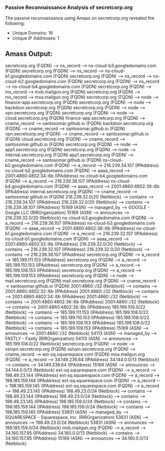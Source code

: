### Passive Reconnaissance Analysis of secretcorp.org

The passive reconnaissance using Amass on secretcorp.org revealed the following:

- Unique Domains: 16
- Unique IP Addresses: 1

## Amass Output:
secretcorp.org (FQDN) --> ns_record --> ns-cloud-b3.googledomains.com (FQDN)
secretcorp.org (FQDN) --> ns_record --> ns-cloud-b1.googledomains.com (FQDN)
secretcorp.org (FQDN) --> ns_record --> ns-cloud-b2.googledomains.com (FQDN)
secretcorp.org (FQDN) --> ns_record --> ns-cloud-b4.googledomains.com (FQDN)
secretcorp.org (FQDN) --> mx_record --> mxb.mailgun.org (FQDN)
secretcorp.org (FQDN) --> mx_record --> mxa.mailgun.org (FQDN)
secretcorp.org (FQDN) --> node --> finance-app.secretcorp.org (FQDN)
secretcorp.org (FQDN) --> node --> backdoor.secretcorp.org (FQDN)
secretcorp.org (FQDN) --> node --> vpn.secretcorp.org (FQDN)
secretcorp.org (FQDN) --> node --> cloud.secretcorp.org (FQDN)
finance-app.secretcorp.org (FQDN) --> cname_record --> santosomar.github.io (FQDN)
backdoor.secretcorp.org (FQDN) --> cname_record --> santosomar.github.io (FQDN)
vpn.secretcorp.org (FQDN) --> cname_record --> santosomar.github.io (FQDN)
cloud.secretcorp.org (FQDN) --> cname_record --> santosomar.github.io (FQDN)
secretcorp.org (FQDN) --> node --> app1.secretcorp.org (FQDN)
secretcorp.org (FQDN) --> node --> internal.secretcorp.org (FQDN)
app1.secretcorp.org (FQDN) --> cname_record --> santosomar.github.io (FQDN)
ns-cloud-b2.googledomains.com (FQDN) --> a_record --> 216.239.34.107 (IPAddress)
ns-cloud-b2.googledomains.com (FQDN) --> aaaa_record --> 2001:4860:4802:34::6b (IPAddress)
ns-cloud-b4.googledomains.com (FQDN) --> a_record --> 216.239.38.107 (IPAddress)
ns-cloud-b4.googledomains.com (FQDN) --> aaaa_record --> 2001:4860:4802:38::6b (IPAddress)
internal.secretcorp.org (FQDN) --> cname_record --> santosomar.github.io (FQDN)
216.239.32.0/20 (Netblock) --> contains --> 216.239.34.107 (IPAddress)
216.239.32.0/20 (Netblock) --> contains --> 216.239.38.107 (IPAddress)
15169 (ASN) --> managed_by --> GOOGLE - Google LLC (RIROrganization)
15169 (ASN) --> announces --> 216.239.32.0/20 (Netblock)
ns-cloud-b3.googledomains.com (FQDN) --> a_record --> 216.239.36.107 (IPAddress)
ns-cloud-b3.googledomains.com (FQDN) --> aaaa_record --> 2001:4860:4802:36::6b (IPAddress)
ns-cloud-b1.googledomains.com (FQDN) --> a_record --> 216.239.32.107 (IPAddress)
ns-cloud-b1.googledomains.com (FQDN) --> aaaa_record --> 2001:4860:4802:32::6b (IPAddress)
216.239.32.0/20 (Netblock) --> contains --> 216.239.32.107 (IPAddress)
216.239.32.0/20 (Netblock) --> contains --> 216.239.36.107 (IPAddress)
secretcorp.org (FQDN) --> a_record --> 185.199.111.153 (IPAddress)
secretcorp.org (FQDN) --> a_record --> 185.199.110.153 (IPAddress)
secretcorp.org (FQDN) --> a_record --> 185.199.108.153 (IPAddress)
secretcorp.org (FQDN) --> a_record --> 185.199.109.153 (IPAddress)
secretcorp.org (FQDN) --> node --> mail.secretcorp.org (FQDN)
mail.secretcorp.org (FQDN) --> cname_record --> santosomar.github.io (FQDN)
2001:4860::/32 (Netblock) --> contains --> 2001:4860:4802:32::6b (IPAddress)
2001:4860::/32 (Netblock) --> contains --> 2001:4860:4802:34::6b (IPAddress)
2001:4860::/32 (Netblock) --> contains --> 2001:4860:4802:36::6b (IPAddress)
2001:4860::/32 (Netblock) --> contains --> 2001:4860:4802:38::6b (IPAddress)
185.199.108.0/22 (Netblock) --> contains --> 185.199.111.153 (IPAddress)
185.199.108.0/22 (Netblock) --> contains --> 185.199.110.153 (IPAddress)
185.199.108.0/22 (Netblock) --> contains --> 185.199.108.153 (IPAddress)
185.199.108.0/22 (Netblock) --> contains --> 185.199.109.153 (IPAddress)
15169 (ASN) --> announces --> 2001:4860::/32 (Netblock)
54113 (ASN) --> managed_by --> FASTLY - Fastly (RIROrganization)
54113 (ASN) --> announces --> 185.199.108.0/22 (Netblock)
secretcorp.org (FQDN) --> node --> sslvpn.secretcorp.org (FQDN)
sslvpn.secretcorp.org (FQDN) --> cname_record --> ext-sq.squarespace.com (FQDN)
mxa.mailgun.org (FQDN) --> a_record --> 34.149.236.64 (IPAddress)
34.144.0.0/13 (Netblock) --> contains --> 34.149.236.64 (IPAddress)
15169 (ASN) --> announces --> 34.144.0.0/13 (Netblock)
ext-sq.squarespace.com (FQDN) --> a_record --> 198.49.23.144 (IPAddress)
ext-sq.squarespace.com (FQDN) --> a_record --> 198.185.159.144 (IPAddress)
ext-sq.squarespace.com (FQDN) --> a_record --> 198.185.159.145 (IPAddress)
ext-sq.squarespace.com (FQDN) --> a_record --> 198.49.23.145 (IPAddress)
198.49.23.0/24 (Netblock) --> contains --> 198.49.23.144 (IPAddress)
198.49.23.0/24 (Netblock) --> contains --> 198.49.23.145 (IPAddress)
198.185.159.0/24 (Netblock) --> contains --> 198.185.159.144 (IPAddress)
198.185.159.0/24 (Netblock) --> contains --> 198.185.159.145 (IPAddress)
53831 (ASN) --> managed_by --> SQUARESPACE - Squarespace, Inc. (RIROrganization)
53831 (ASN) --> announces --> 198.49.23.0/24 (Netblock)
53831 (ASN) --> announces --> 198.185.159.0/24 (Netblock)
mxb.mailgun.org (FQDN) --> a_record --> 34.160.157.95 (IPAddress)
34.160.0.0/13 (Netblock) --> contains --> 34.160.157.95 (IPAddress)
15169 (ASN) --> announces --> 34.160.0.0/13 (Netblock)
